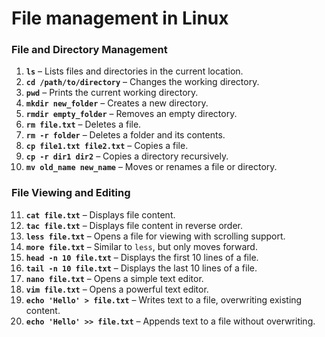
# File management in Linux

### File and Directory Management
1. **`ls`** – Lists files and directories in the current location.
2. **`cd /path/to/directory`** – Changes the working directory.
3. **`pwd`** – Prints the current working directory.
4. **`mkdir new_folder`** – Creates a new directory.
5. **`rmdir empty_folder`** – Removes an empty directory.
6. **`rm file.txt`** – Deletes a file.
7. **`rm -r folder`** – Deletes a folder and its contents.
8. **`cp file1.txt file2.txt`** – Copies a file.
9. **`cp -r dir1 dir2`** – Copies a directory recursively.
10. **`mv old_name new_name`** – Moves or renames a file or directory.

### File Viewing and Editing
11. **`cat file.txt`** – Displays file content.
12. **`tac file.txt`** – Displays file content in reverse order.
13. **`less file.txt`** – Opens a file for viewing with scrolling support.
14. **`more file.txt`** – Similar to `less`, but only moves forward.
15. **`head -n 10 file.txt`** – Displays the first 10 lines of a file.
16. **`tail -n 10 file.txt`** – Displays the last 10 lines of a file.
17. **`nano file.txt`** – Opens a simple text editor.
18. **`vim file.txt`** – Opens a powerful text editor.
19. **`echo 'Hello' > file.txt`** – Writes text to a file, overwriting existing content.
20. **`echo 'Hello' >> file.txt`** – Appends text to a file without overwriting.

